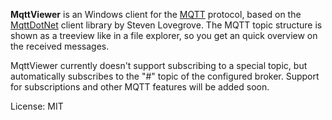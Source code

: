 **MqttViewer** is an Windows client for the [MQTT][1] protocol,
based on the [MqttDotNet][2] client library by Steven Lovegrove.
The MQTT topic structure is shown as a treeview like in a file explorer, 
so you get an quick overview on the received messages.

MqttViewer currently doesn't support subscribing to a special topic, 
but automatically subscribes to the "#" topic of the configured broker.
Support for subscriptions and other MQTT features will be added soon.

License: MIT

[1]: http://mqtt.org
[2]: http://github.com/stevenlovegrove/MqttDotNet